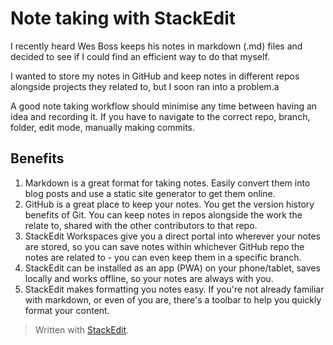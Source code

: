 # Note taking with StackEdit
I recently heard Wes Boss keeps his notes in markdown (.md) files and decided to see if I could find an efficient way to do that myself.

I wanted to store my notes in GitHub and keep notes in different repos alongside projects they related to, but I soon ran into a problem.a

A good note taking workflow should minimise any time between having an idea and recording it. If you have to navigate to the correct repo, branch, folder, edit mode, manually making commits. 

## Benefits

1. Markdown is a great format for taking notes. Easily convert them into blog posts and use a static site generator to get them online.
2. GitHub is a great place to keep your notes. You get the version history benefits of Git. You can keep notes in repos alongside the work the relate to, shared with the other contributors to that repo.
3. StackEdit Workspaces give you a direct portal into wherever your notes are stored, so you can save notes within whichever GitHub repo the notes are related to - you can even keep them in a specific branch. 
4. StackEdit can be installed as an app (PWA) on your phone/tablet, saves locally and works offline, so your notes are always with you.
5. StackEdit makes formatting you notes easy. If you're not already familiar with markdown, or even of you are, there's a toolbar to help you quickly format your content.




> Written with [StackEdit](https://stackedit.io/).
<!--stackedit_data:
eyJoaXN0b3J5IjpbLTE1ODIyNDcwMSwtMjA0NDczMzIyXX0=
-->